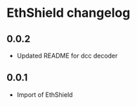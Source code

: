 EthShield changelog
===================

0.0.2
-----
- Updated README for dcc decoder

0.0.1
-----
- Import of EthShield
